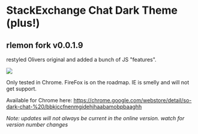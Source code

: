 # StackExchange Chat Dark Theme (plus!)

## rlemon fork v0.0.1.9

restyled Olivers original and added a bunch of JS "features".   
  
![](http://i.imgur.com/xxMPtoI.png)

Only tested in Chrome. FireFox is on the roadmap. IE is smelly and will not get support. 

Available for Chrome here: https://chrome.google.com/webstore/detail/so-dark-chat-%20/bbkjccfnenmgidehjhaabamobpbaaghh  

*Note: updates will not always be current in the online version. watch for version number changes*